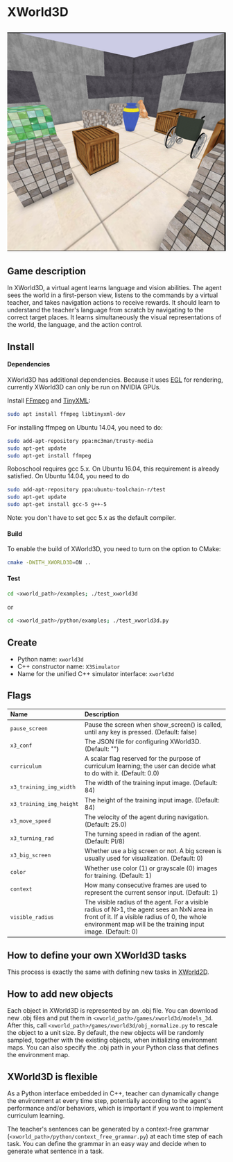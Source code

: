 # XWorld3D
## <img src="../../doc/xworld3d.png">

## Game description
In XWorld3D, a virtual agent learns language and vision abilities. The agent sees the world in a first-person view, listens to the commands by a virtual teacher, and takes navigation actions to receive rewards. It should learn to understand the teacher's language from scratch by navigating to the correct target places. It learns simultaneously the visual representations of the world, the language, and the action control.

## Install

#### Dependencies

XWorld3D has additional dependencies. Because it uses [EGL](https://en.wikipedia.org/wiki/EGL_(API)) for rendering, currently XWorld3D can only be run on NVIDIA GPUs.

Install [FFmpeg](https://www.ffmpeg.org/) and [TinyXML](http://www.grinninglizard.com/tinyxml/):

```bash
sudo apt install ffmpeg libtinyxml-dev
```
For installing ffmpeg on Ubuntu 14.04, you need to do:
```bash
sudo add-apt-repository ppa:mc3man/trusty-media
sudo apt-get update
sudo apt-get install ffmpeg
```

Roboschool requires gcc 5.x. On Ubuntu 16.04, this requirement is already satisfied. On Ubuntu 14.04, you need to do
```bash
sudo add-apt-repository ppa:ubuntu-toolchain-r/test
sudo apt-get update
sudo apt-get install gcc-5 g++-5
```
Note: you don't have to set gcc 5.x as the default compiler.

#### Build

To enable the build of XWorld3D, you need to turn on the option to CMake:
```bash
cmake -DWITH_XWORLD3D=ON ..
```

#### Test
```bash
cd <xworld_path>/examples; ./test_xworld3d
```
or
```bash
cd <xworld_path>/python/examples; ./test_xworld3d.py
```

## Create
* Python name: ```xworld3d```
* C++ constructor name: ```X3Simulator```
* Name for the unified C++ simulator interface: ```xworld3d```

## Flags
|**Name**|**Description**|
|:-------|:---------------|
|```pause_screen```|Pause the screen when show_screen() is called, until any key is pressed. (Default: false)|
|```x3_conf```|The JSON file for configuring XWorld3D. (Default: "")|
|```curriculum```|A scalar flag reserved for the purpose of curriculum learning; the user can decide what to do with it. (Default: 0.0)|
|```x3_training_img_width```|The width of the training input image. (Default: 84)|
|```x3_training_img_height```|The height of the training input image. (Default: 84)|
|```x3_move_speed```|The velocity of the agent during navigation. (Default: 25.0)|
|```x3_turning_rad```|The turning speed in radian of the agent. (Default: PI/8)|
|```x3_big_screen```|Whether use a big screen or not. A big screen is usually used for visualization. (Default: 0)|
|```color```|Whether use color (1) or grayscale (0) images for training. (Default: 1)|
|```context```|How many consecutive frames are used to represent the current sensor input. (Default: 1)|
|```visible_radius```|The visible radius of the agent. For a visible radius of N>1, the agent sees an NxN area in front of it. If a visible radius of 0, the whole environment map will be the training input image. (Default: 0)|

## How to define your own XWorld3D tasks
This process is exactly the same with defining new tasks in [XWorld2D](https://github.com/PaddlePaddle/XWorld/tree/master/games/xworld).

## How to add new objects
Each object in XWorld3D is represented by an .obj file. You can download new .obj files and put them in ```<xworld_path>/games/xworld3d/models_3d```. After this, call ```<xworld_path>/games/xworld3d/obj_normalize.py``` to rescale the object to a unit size. By default, the new objects will be randomly sampled, together with the existing objects, when initializing environment maps. You can also specify the .obj path in your Python class that defines the environment map.

## XWorld3D is flexible
As a Python interface embedded in C++, teacher can dynamically change the environment at every time step, potentially according to the agent's performance and/or behaviors, which is important if you want to implement curriculum learning.

The teacher's sentences can be generated by a context-free grammar (```<xworld_path>/python/context_free_grammar.py```) at each time step of each task. You can define the grammar in an easy way and decide when to generate what sentence in a task.